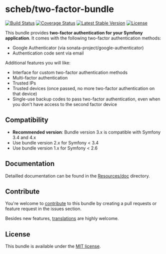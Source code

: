 scheb/two-factor-bundle
=======================

[![Build Status](https://travis-ci.org/scheb/two-factor-bundle.svg?branch=master)](https://travis-ci.org/scheb/two-factor-bundle)
[![Coverage Status](https://coveralls.io/repos/scheb/two-factor-bundle/badge.svg?branch=master&service=github)](https://coveralls.io/github/scheb/two-factor-bundle?branch=master)
[![Latest Stable Version](https://poser.pugx.org/scheb/two-factor-bundle/v/stable.svg)](https://packagist.org/packages/scheb/two-factor-bundle)
[![License](https://poser.pugx.org/scheb/two-factor-bundle/license.svg)](https://packagist.org/packages/scheb/two-factor-bundle)

This bundle provides **two-factor authentication for your Symfony application**. It comes with the following two-factor authentication
methods:

- Google Authenticator (via sonata-project/google-authenticator)
- Authentication code sent via email

Additional features you will like:
- Interface for custom two-factor authentication methods
- Multi-factor authentication
- Trusted IPs
- Trusted devices (once passed, no more two-factor authentication on that device)
- Single-use backup codes to pass two-factor authentication, even when you don't have access to the second factor device


Compatibility
-------------
- **Recommended version**: Bundle version 3.x is compatible with Symfony 3.4 and 4.x
- Use bundle version 2.x for Symfony < 3.4
- Use bundle version 1.x for Symfony < 2.6

Documentation
-------------
Detailled documentation can be found in the [Resources/doc](Resources/doc/index.md) directory.

Contribute
----------
You're welcome to [contribute](https://github.com/scheb/two-factor-bundle/graphs/contributors) to this bundle by creating a pull
requests or feature request in the issues section.

Besides new features, [translations](Resources/translations) are highly welcome.

License
-------
This bundle is available under the [MIT license](LICENSE).
